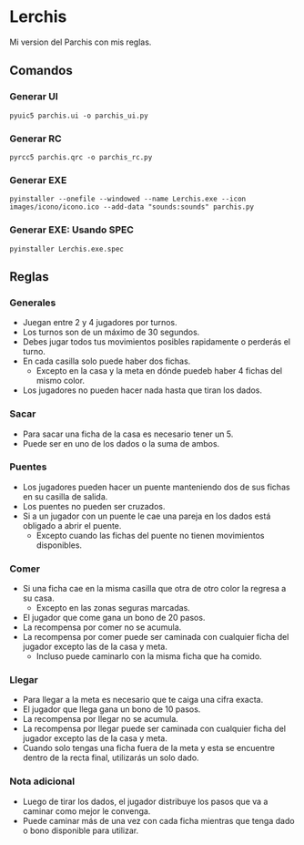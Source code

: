 # Lerchis
Mi version del Parchis con mis reglas.


## Comandos

### Generar UI
```
pyuic5 parchis.ui -o parchis_ui.py
```

### Generar RC
```
pyrcc5 parchis.qrc -o parchis_rc.py
```

### Generar EXE
```
pyinstaller --onefile --windowed --name Lerchis.exe --icon images/icono/icono.ico --add-data "sounds:sounds" parchis.py
```
### Generar EXE: Usando SPEC
```
pyinstaller Lerchis.exe.spec
```


## Reglas

### Generales
- Juegan entre 2 y 4 jugadores por turnos.
- Los turnos son de un máximo de 30 segundos.
- Debes jugar todos tus movimientos posibles rapidamente o perderás el turno.
- En cada casilla solo puede haber dos fichas.
  * Excepto en la casa y la meta en dónde puedeb haber 4 fichas del mismo color.
- Los jugadores no pueden hacer nada hasta que tiran los dados.

### Sacar
- Para sacar una ficha de la casa es necesario tener un 5.
- Puede ser en uno de los dados o la suma de ambos.

### Puentes
- Los jugadores pueden hacer un puente manteniendo dos de sus fichas en su casilla de salida.
- Los puentes no pueden ser cruzados.
- Si a un jugador con un puente le cae una pareja en los dados está obligado a abrir el puente.
  * Excepto cuando las fichas del puente no tienen movimientos disponibles.

### Comer
- Si una ficha cae en la misma casilla que otra de otro color la regresa a su casa.
  * Excepto en las zonas seguras marcadas.
- El jugador que come gana un bono de 20 pasos.
- La recompensa por comer no se acumula.
- La recompensa por comer puede ser caminada con cualquier ficha del jugador excepto las de la casa y meta.
  * Incluso puede caminarlo con la misma ficha que ha comido.

### Llegar
- Para llegar a la meta es necesario que te caiga una cifra exacta.
- El jugador que llega gana un bono de 10 pasos.
- La recompensa por llegar no se acumula.
- La recompensa por llegar puede ser caminada con cualquier ficha del jugador excepto las de la casa y meta.
- Cuando solo tengas una ficha fuera de la meta y esta se encuentre dentro de la recta final, utilizarás un solo dado.

### Nota adicional
- Luego de tirar los dados, el jugador distribuye los pasos que va a caminar como mejor le convenga.
- Puede caminar más de una vez con cada ficha mientras que tenga dado o bono disponible para utilizar.
